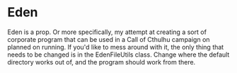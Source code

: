# Eden
Eden is a prop. Or more specifically, my attempt at creating a sort of corporate program that can be used in a Call of Cthulhu campaign on planned on running. If you'd like to mess around with it, the only thing that needs to be changed is in the EdenFileUtils class. Change where the default directory works out of, and the program should work from there. 
